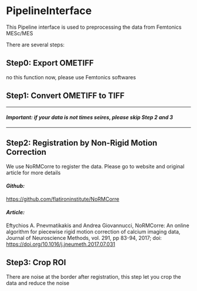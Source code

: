 # PipelineInterface

This Pipeline interface is used to preprocessing the data from Femtonics MESc/MES

There are several steps:
 
## Step0: Export OMETIFF 
no this function now, please use Femtonics softwares

## Step1: Convert OMETIFF to TIFF

***
#### *Important: if your data is not times seires, please skip Step 2 and 3*
***

## Step2: Registration by Non-Rigid Motion Correction 
We use NoRMCorre to register the data.
Please go to website and original article for more details

#### *Github:*

https://github.com/flatironinstitute/NoRMCorre

#### *Article:*

Eftychios A. Pnevmatikakis and Andrea Giovannucci, NoRMCorre: An online algorithm for piecewise rigid motion correction of calcium imaging data, Journal of Neuroscience Methods, vol. 291, pp 83-94, 2017; doi: https://doi.org/10.1016/j.jneumeth.2017.07.031


## Step3: Crop ROI
There are noise at the border after registration,
this step let you crop the data and reduce the noise
